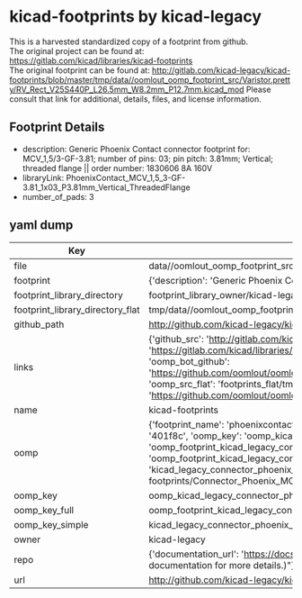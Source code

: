 # kicad-footprints by kicad-legacy  
This is a harvested standardized copy of a footprint from github.  
The original project can be found at:  
https://gitlab.com/kicad/libraries/kicad-footprints  
The original footprint can be found at:
http://gitlab.com/kicad-legacy/kicad-footprints/blob/master/tmp/data//oomlout_oomp_footprint_src/Varistor.pretty/RV_Rect_V25S440P_L26.5mm_W8.2mm_P12.7mm.kicad_mod
Please consult that link for additional, details, files, and license information.  
## Footprint Details
* description: Generic Phoenix Contact connector footprint for: MCV_1,5/3-GF-3.81; number of pins: 03; pin pitch: 3.81mm; Vertical; threaded flange || order number: 1830606 8A 160V  
* libraryLink: PhoenixContact_MCV_1,5_3-GF-3.81_1x03_P3.81mm_Vertical_ThreadedFlange  
* number_of_pads: 3  
## yaml dump  
| Key | Value |  
| --- | --- |  
| file | data//oomlout_oomp_footprint_src/kicad-footprints/Connector_Phoenix_MC.pretty/PhoenixContact_MCV_1,5_3-GF-3.81_1x03_P3.81mm_Vertical_ThreadedFlange.kicad_mod |  
| footprint | {'description': 'Generic Phoenix Contact connector footprint for: MCV_1,5/3-GF-3.81; number of pins: 03; pin pitch: 3.81mm; Vertical; threaded flange || order number: 1830606 8A 160V', 'libraryLink': 'PhoenixContact_MCV_1,5_3-GF-3.81_1x03_P3.81mm_Vertical_ThreadedFlange', 'number_of_pads': 3} |  
| footprint_library_directory | footprint_library_owner/kicad-legacy_kicad-footprints |  
| footprint_library_directory_flat | tmp/data//oomlout_oomp_footprint_src/footprints_flat/kicad_legacy_connector_phoenix_mc_phoenixcontact_mcv_1,5_3_gf_3_81_1x03_p3_81mm_vertical_threadedflange/working |  
| github_path | http://github.com/kicad-legacy/kicad-footprints/blob/master/tmp/data//oomlout_oomp_footprint_src/Connector_Phoenix_MC.pretty/PhoenixContact_MCV_1,5_3-GF-3.81_1x03_P3.81mm_Vertical_ThreadedFlange.kicad_mod |  
| links | {'github_src': 'http://gitlab.com/kicad-legacy/kicad-footprints/blob/master/tmp/data//oomlout_oomp_footprint_src/Varistor.pretty/RV_Rect_V25S440P_L26.5mm_W8.2mm_P12.7mm.kicad_mod', 'github_src_repo': 'https://gitlab.com/kicad/libraries/kicad-footprints', 'oomp_bot': 'tmp/data//oomlout_oomp_footprint_src/footprints/kicad_legacy_connector_phoenix_mc_phoenixcontact_mcv_1,5_3_gf_3_81_1x03_p3_81mm_vertical_threadedflange/working', 'oomp_bot_github': 'https://github.com/oomlout/oomlout_oomp_footprint_bot/tree/main/tmp/data//oomlout_oomp_footprint_src/footprints/kicad_legacy_connector_phoenix_mc_phoenixcontact_mcv_1,5_3_gf_3_81_1x03_p3_81mm_vertical_threadedflange/working', 'oomp_src_flat': 'footprints_flat/tmp/data//oomlout_oomp_footprint_src/footprints_flat/kicad_legacy_connector_phoenix_mc_phoenixcontact_mcv_1,5_3_gf_3_81_1x03_p3_81mm_vertical_threadedflange/working', 'oomp_src_flat_github': 'https://github.com/oomlout/oomlout_oomp_footprint_src/tree/main/tmp/data//oomlout_oomp_footprint_src/footprints_flat/kicad_legacy_connector_phoenix_mc_phoenixcontact_mcv_1,5_3_gf_3_81_1x03_p3_81mm_vertical_threadedflange/working'} |  
| name | kicad-footprints |  
| oomp | {'footprint_name': 'phoenixcontact_mcv_1,5_3_gf_3_81_1x03_p3_81mm_vertical_threadedflange', 'library_name': 'connector_phoenix_mc', 'md5': '401f8c5f1cf933a1782d2822df59f6c7', 'md5_10': '401f8c5f1c', 'md5_5': '401f8', 'md5_6': '401f8c', 'oomp_key': 'oomp_kicad_legacy_connector_phoenix_mc_phoenixcontact_mcv_1,5_3_gf_3_81_1x03_p3_81mm_vertical_threadedflange', 'oomp_key_extra': 'oomp_footprint_kicad_legacy_connector_phoenix_mc_phoenixcontact_mcv_1,5_3_gf_3_81_1x03_p3_81mm_vertical_threadedflange', 'oomp_key_full': 'oomp_footprint_kicad_legacy_connector_phoenix_mc_phoenixcontact_mcv_1,5_3_gf_3_81_1x03_p3_81mm_vertical_threadedflange_401f8c', 'oomp_key_simple': 'kicad_legacy_connector_phoenix_mc_phoenixcontact_mcv_1,5_3_gf_3_81_1x03_p3_81mm_vertical_threadedflange', 'original_filename': 'data//oomlout_oomp_footprint_src/kicad-footprints/Connector_Phoenix_MC.pretty/PhoenixContact_MCV_1,5_3-GF-3.81_1x03_P3.81mm_Vertical_ThreadedFlange.kicad_mod', 'owner_name': 'kicad_legacy'} |  
| oomp_key | oomp_kicad_legacy_connector_phoenix_mc_phoenixcontact_mcv_1,5_3_gf_3_81_1x03_p3_81mm_vertical_threadedflange |  
| oomp_key_full | oomp_footprint_kicad_legacy_connector_phoenix_mc_phoenixcontact_mcv_1,5_3_gf_3_81_1x03_p3_81mm_vertical_threadedflange |  
| oomp_key_simple | kicad_legacy_connector_phoenix_mc_phoenixcontact_mcv_1,5_3_gf_3_81_1x03_p3_81mm_vertical_threadedflange |  
| owner | kicad-legacy |  
| repo | {'documentation_url': 'https://docs.github.com/rest/overview/resources-in-the-rest-api#rate-limiting', 'message': "API rate limit exceeded for 84.66.142.224. (But here's the good news: Authenticated requests get a higher rate limit. Check out the documentation for more details.)"} |  
| url | http://github.com/kicad-legacy/kicad-footprints |  

